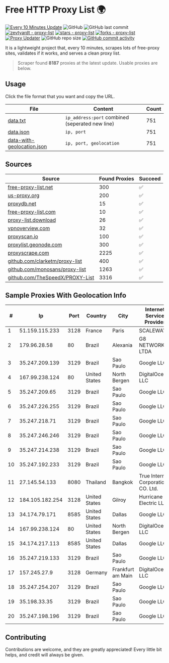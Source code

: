
# Free HTTP Proxy List 🌍

[![Every 10 Minutes Update](https://github.com/mertguvencli/http-proxy-list/actions/workflows/main.yml/badge.svg?branch=main)](https://github.com/mertguvencli/http-proxy-list/actions/workflows/main.yml)
![GitHub](https://img.shields.io/github/license/mertguvencli/http-proxy-list)
![GitHub last commit](https://img.shields.io/github/last-commit/mertguvencli/http-proxy-list)
[![zevtyardt - proxy-list](https://img.shields.io/static/v1?label=zevtyardt&message=proxy-list&color=blue&logo=github)](https://github.com/zevtyardt/proxy-list "Go to GitHub repo")
[![stars - proxy-list](https://img.shields.io/github/stars/zevtyardt/proxy-list?style=social)](https://github.com/zevtyardt/proxy-list)
[![forks - proxy-list](https://img.shields.io/github/forks/zevtyardt/proxy-list?style=social)](https://github.com/zevtyardt/proxy-list)
[![Proxy Updater](https://github.com/zevtyardt/proxy-list/workflows/Proxy%20Updater/badge.svg)](https://github.com/zevtyardt/proxy-list/actions?query=workflow:"Proxy+Updater")
![GitHub repo size](https://img.shields.io/github/repo-size/zevtyardt/proxy-list)
[![GitHub commit activity](https://img.shields.io/github/commit-activity/m/zevtyardt/proxy-list?logo=commits)](https://github.com/zevtyardt/proxy-list/commits/main)

It is a lightweight project that, every 10 minutes, scrapes lots of free-proxy sites, validates if it works, and serves a clean proxy list.

> Scraper found **8187** proxies at the latest update. Usable proxies are below.

## Usage

Click the file format that you want and copy the URL.

|File|Content|Count|
|----|-------|-----|
|[data.txt](https://raw.githubusercontent.com/mertguvencli/http-proxy-list/main/proxy-list/data.txt)|`ip_address:port` combined (seperated new line)|751|
|[data.json](https://raw.githubusercontent.com/mertguvencli/http-proxy-list/main/proxy-list/data.json)|`ip, port`|751|
|[data-with-geolocation.json](https://raw.githubusercontent.com/mertguvencli/http-proxy-list/main/proxy-list/data-with-geolocation.json)|`ip, port, geolocation`|751|

## Sources

|Source|Found Proxies|Succeed|
|------|-------------|-------|
|[free-proxy-list.net](https://free-proxy-list.net)|300|✅|
|[us-proxy.org](https://www.us-proxy.org)|200|✅|
|[proxydb.net](http://proxydb.net)|15|✅|
|[free-proxy-list.com](https://free-proxy-list.com/?page=&port=&type%5B%5D=http&type%5B%5D=https&up_time=0&search=Search)|10|✅|
|[proxy-list.download](https://www.proxy-list.download/HTTP)|26|✅|
|[vpnoverview.com](https://vpnoverview.com/privacy/anonymous-browsing/free-proxy-servers)|32|✅|
|[proxyscan.io](https://www.proxyscan.io)|100|✅|
|[proxylist.geonode.com](https://proxylist.geonode.com/api/proxy-list?limit=300&page=1&sort_by=lastChecked&sort_type=desc&protocols=http,https)|300|✅|
|[proxyscrape.com](https://api.proxyscrape.com/v2/?request=displayproxies&protocol=http&timeout=10000&country=all&ssl=all&anonymity=all)|2225|✅|
|[github.com/clarketm/proxy-list](https://raw.githubusercontent.com/clarketm/proxy-list/master/proxy-list-raw.txt)|400|✅|
|[github.com/monosans/proxy-list](https://raw.githubusercontent.com/monosans/proxy-list/main/proxies/http.txt)|1263|✅|
|[github.com/TheSpeedX/PROXY-List](https://raw.githubusercontent.com/TheSpeedX/PROXY-List/master/http.txt)|3316|✅|


## Sample Proxies With Geolocation Info

|#|Ip|Port|Country|City|Internet Service Provider|
|-|--|----|-------|----|-------------------------|
|1|51.159.115.233|3128|France|Paris|SCALEWAY|
|2|179.96.28.58|80|Brazil|Alexania|G8 NETWORKS LTDA|
|3|35.247.209.139|3129|Brazil|Sao Paulo|Google LLC|
|4|167.99.238.124|80|United States|North Bergen|DigitalOcean, LLC|
|5|35.247.209.65|3129|Brazil|Sao Paulo|Google LLC|
|6|35.247.226.255|3129|Brazil|Sao Paulo|Google LLC|
|7|35.247.218.71|3129|Brazil|Sao Paulo|Google LLC|
|8|35.247.246.246|3129|Brazil|Sao Paulo|Google LLC|
|9|35.247.214.238|3129|Brazil|Sao Paulo|Google LLC|
|10|35.247.192.233|3129|Brazil|Sao Paulo|Google LLC|
|11|27.145.54.133|8080|Thailand|Bangkok|True Internet Corporation CO. Ltd.|
|12|184.105.182.254|3128|United States|Gilroy|Hurricane Electric LLC|
|13|34.174.79.171|8585|United States|Dallas|Google LLC|
|14|167.99.238.124|80|United States|North Bergen|DigitalOcean, LLC|
|15|34.174.217.113|8585|United States|Dallas|Google LLC|
|16|35.247.219.133|3129|Brazil|Sao Paulo|Google LLC|
|17|157.245.27.9|3128|Germany|Frankfurt am Main|DigitalOcean, LLC|
|18|35.247.254.207|3129|Brazil|Sao Paulo|Google LLC|
|19|35.198.33.35|3129|Brazil|Sao Paulo|Google LLC|
|20|35.247.198.196|3129|Brazil|Sao Paulo|Google LLC|



## Contributing

Contributions are welcome, and they are greatly appreciated! Every
little bit helps, and credit will always be given.

